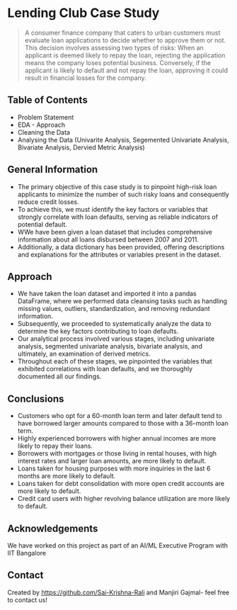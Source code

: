 # Lending Club Case Study
> A consumer finance company that caters to urban customers must evaluate loan applications to decide whether to approve them or not. This decision involves assessing two types of risks:
> When an applicant is deemed likely to repay the loan, rejecting the application means the company loses potential business.
Conversely, if the applicant is likely to default and not repay the loan, approving it could result in financial losses for the company.


## Table of Contents
* Problem Statement
* EDA - Approach
* Cleaning the Data
* Analysing the Data (Univarite Analysis, Segemented Univariate Analysis, Bivariate Analysis, Dervied Metric Analysis)

<!-- You can include any other section that is pertinent to your problem -->

## General Information
- The primary objective of this case study is to pinpoint high-risk loan applicants to minimize the number of such risky loans and consequently reduce credit losses. 
- To achieve this, we must identify the key factors or variables that strongly correlate with loan defaults, serving as reliable indicators of potential default.
- WWe have been given a loan dataset that includes comprehensive information about all loans disbursed between 2007 and 2011. 
- Additionally, a data dictionary has been provided, offering descriptions and explanations for the attributes or variables present in the dataset.

<!-- You don't have to answer all the questions - just the ones relevant to your project. -->
## Approach
- We have taken the loan dataset and imported it into a pandas DataFrame, where we performed data cleansing tasks such as handling missing values, outliers, standardization, and removing redundant information.
- Subsequently, we proceeded to systematically analyze the data to determine the key factors contributing to loan defaults.
- Our analytical process involved various stages, including univariate analysis, segmented univariate analysis, bivariate analysis, and ultimately, an examination of derived metrics. 
- Throughout each of these stages, we pinpointed the variables that exhibited correlations with loan defaults, and we thoroughly documented all our findings.
  
## Conclusions
- Customers who opt for a 60-month loan term and later default tend to have borrowed larger amounts compared to those with a 36-month loan term. 
- Highly experienced borrowers with higher annual incomes are more likely to repay their loans.
- Borrowers with mortgages or those living in rental houses, with high interest rates and larger loan amounts, are more likely to default.
- Loans taken for housing purposes with more inquiries in the last 6 months are more likely to default.
- Loans taken for debt consolidation with more open credit accounts are more likely to default.
- Credit card users with higher revolving balance utilization are more likely to default.

<!-- You don't have to answer all the questions - just the ones relevant to your project. -->

## Acknowledgements
We have worked on this project as part of an AI/ML Executive Program with IIT Bangalore


## Contact
Created by https://github.com/Sai-Krishna-Rali and Manjiri Gajmal- feel free to contact us!


<!-- Optional -->
<!-- ## License -->
<!-- This project is open source and available under the [... License](). -->

<!-- You don't have to include all sections - just the one's relevant to your project -->
